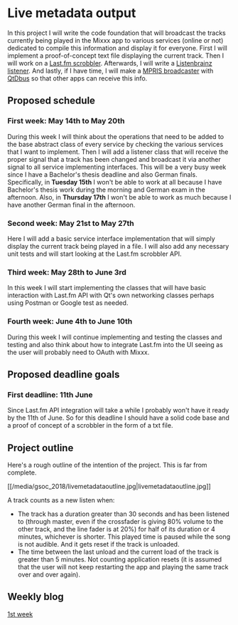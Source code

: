 # Live metadata output

In this project I will write the code foundation that will broadcast the
tracks currently being played in the Mixxx app to various services
(online or not) dedicated to compile this information and display it for
everyone. First I will implement a proof-of-concept text file displaying
the current track. Then I will work on a [Last.fm
scrobbler](https://www.last.fm/home). Afterwards, I will write a
[Listenbrainz listener](https://listenbrainz.org/). And lastly, if I
have time, I will make a [MPRIS
broadcaster](https://specifications.freedesktop.org/mpris-spec/latest/)
with [QtDbus](http://doc.qt.io/qt-5/qtdbus-index.html) so that other
apps can receive this info.

## Proposed schedule

### First week: May 14th to May 20th

During this week I will think about the operations that need to be added
to the base abstract class of every service by checking the various
services that I want to implement. Then I will add a listener class that
will receive the proper signal that a track has been changed and
broadcast it via another signal to all service implementing interfaces.
This will be a very busy week since I have a Bachelor's thesis deadline
and also German finals. Specifically, in **Tuesday 15th** I won't be
able to work at all because I have Bachelor's thesis work during the
morning and German exam in the afternoon. Also, in **Thursday 17th** I
won't be able to work as much because I have another German final in the
afternoon.

### Second week: May 21st to May 27th

Here I will add a basic service interface implementation that will
simply display the current track being played in a file. I will also add
any necessary unit tests and will start looking at the Last.fm scrobbler
API.

### Third week: May 28th to June 3rd

In this week I will start implementing the classes that will have basic
interaction with Last.fm API with Qt's own networking classes perhaps
using Postman or Google test as needed.

### Fourth week: June 4th to June 10th

During this week I will continue implementing and testing the classes
and testing and also think about how to integrate Last.fm into the UI
seeing as the user will probably need to OAuth with Mixxx.

## Proposed deadline goals

### First deadline: 11th June

Since Last.fm API integration will take a while I probably won't have it
ready by the 11th of June. So for this deadline I should have a solid
code base and a proof of concept of a scrobbler in the form of a txt
file.

## Project outline

Here's a rough outline of the intention of the project. This is far from
complete.

[[/media/gsoc_2018/livemetadataoutline.jpg|livemetadataoutline.jpg]]

A track counts as a new listen when:

  - The track has a duration greater than 30 seconds and has been
    listened to (through master, even if the crossfader is giving 80%
    volume to the other track, and the line fader is at 20%) for half of
    its duration or 4 minutes, whichever is shorter. This played time is
    paused while the song is not audible. And it gets reset if the track
    is unloaded.
  - The time between the last unload and the current load of the track
    is greater than 5 minutes. Not counting application resets (it is
    assumed that the user will not keep restarting the app and playing
    the same track over and over again).

## Weekly blog

[1st
week](http://lkese3ker.blogspot.com.es/2018/05/week-1-14th-may-20th-may.html)
